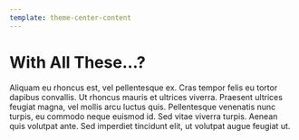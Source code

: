 ```yaml
---
template: theme-center-content
---
```


# With All These...?

Aliquam eu rhoncus est, vel pellentesque ex. Cras tempor felis eu tortor dapibus convallis. Ut rhoncus mauris et ultrices viverra. Praesent ultrices feugiat magna, vel mollis arcu luctus quis. Pellentesque venenatis nunc turpis, eu commodo neque euismod id. Sed vitae viverra turpis. Aenean quis volutpat ante. Sed imperdiet tincidunt elit, ut volutpat augue feugiat ut.
